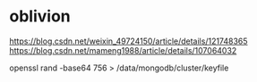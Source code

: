 # oblivion
https://blog.csdn.net/weixin_49724150/article/details/121748365
https://blog.csdn.net/mameng1988/article/details/107064032

openssl rand -base64 756 > /data/mongodb/cluster/keyfile
